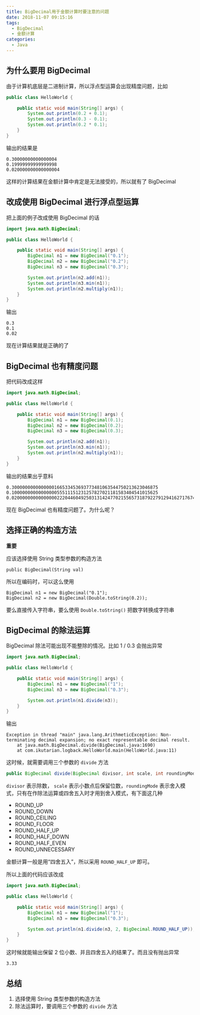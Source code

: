 ```yaml
---
title: BigDecimal用于金额计算时要注意的问题
date: 2018-11-07 09:15:16
tags:
  - BigDecimal
  - 金额计算
categories:
  - Java
---
```


## 为什么要用 BigDecimal

由于计算机底层是二进制计算，所以浮点型运算会出现精度问题，比如

```java
public class HelloWorld {

    public static void main(String[] args) {
        System.out.println(0.2 + 0.1);
        System.out.println(0.3 - 0.1);
        System.out.println(0.2 * 0.1);
    }
}
```

输出的结果是

```
0.30000000000000004
0.19999999999999998
0.020000000000000004
```

这样的计算结果在金额计算中肯定是无法接受的，所以就有了 BigDecimal

<!-- more -->

## 改成使用 BigDecimal 进行浮点型运算

把上面的例子改成使用 BigDecimal 的话

```java
import java.math.BigDecimal;

public class HelloWorld {

    public static void main(String[] args) {
        BigDecimal n1 = new BigDecimal("0.1");
        BigDecimal n2 = new BigDecimal("0.2");
        BigDecimal n3 = new BigDecimal("0.3");

        System.out.println(n2.add(n1));
        System.out.println(n3.min(n1));
        System.out.println(n2.multiply(n1));
    }
}
```

输出

```
0.3
0.1
0.02
```

现在计算结果就是正确的了

## BigDecimal 也有精度问题

把代码改成这样

```java
import java.math.BigDecimal;

public class HelloWorld {

    public static void main(String[] args) {
        BigDecimal n1 = new BigDecimal(0.1);
        BigDecimal n2 = new BigDecimal(0.2);
        BigDecimal n3 = new BigDecimal(0.3);

        System.out.println(n2.add(n1));
        System.out.println(n3.min(n1));
        System.out.println(n2.multiply(n1));
    }
}
```

输出的结果出乎意料

```
0.3000000000000000166533453693773481063544750213623046875
0.1000000000000000055511151231257827021181583404541015625
0.0200000000000000022204460492503131424770215565731879227912941627176741932192527428924222476780414581298828125
```

现在 BigDecimal 也有精度问题了。为什么呢？

## 选择正确的构造方法

**重要**

应该选择使用 String 类型参数的构造方法

```
public BigDecimal(String val)
```

所以在编码时，可以这么使用

```
BigDecimal n1 = new BigDecimal("0.1");
BigDecimal n2 = new BigDecimal(Double.toString(0.2));
```

要么直接传入字符串，要么使用 `Double.toString()` 把数字转换成字符串

## BigDecimal 的除法运算

BigDecimal 除法可能出现不能整除的情况。比如 1 / 0.3 会抛出异常

```java
import java.math.BigDecimal;

public class HelloWorld {

    public static void main(String[] args) {
        BigDecimal n1 = new BigDecimal("1");
        BigDecimal n3 = new BigDecimal("0.3");

        System.out.println(n1.divide(n3));
    }
}
```

输出

```
Exception in thread "main" java.lang.ArithmeticException: Non-terminating decimal expansion; no exact representable decimal result.
	at java.math.BigDecimal.divide(BigDecimal.java:1690)
	at com.ikutarian.logback.HelloWorld.main(HelloWorld.java:11)
```

这时候，就需要调用三个参数的 `divide` 方法

```java
public BigDecimal divide(BigDecimal divisor, int scale, int roundingMode)
```

`divisor` 表示除数， `scale` 表示小数点后保留位数，`roundingMode` 表示舍入模式，只有在作除法运算或四舍五入时才用到舍入模式，有下面这几种

- ROUND_UP
- ROUND_DOWN
- ROUND_CEILING
- ROUND_FLOOR
- ROUND_HALF_UP
- ROUND_HALF_DOWN
- ROUND_HALF_EVEN
- ROUND_UNNECESSARY

金额计算一般是用“四舍五入”，所以采用 `ROUND_HALF_UP` 即可。

所以上面的代码应该改成


```java
import java.math.BigDecimal;

public class HelloWorld {

    public static void main(String[] args) {
        BigDecimal n1 = new BigDecimal("1");
        BigDecimal n3 = new BigDecimal("0.3");

        System.out.println(n1.divide(n3, 2, BigDecimal.ROUND_HALF_UP));
    }
}
```

这时候就能输出保留 2 位小数、并且四舍五入的结果了。而且没有抛出异常

```
3.33
```

## 总结

1. 选择使用 String 类型参数的构造方法
2. 除法运算时，要调用三个参数的 `divide` 方法